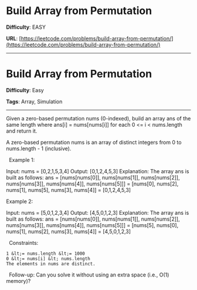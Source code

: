 # Build Array from Permutation

**Difficulty**: EASY

**URL**: [https://leetcode.com/problems/build-array-from-permutation/](https://leetcode.com/problems/build-array-from-permutation/)

---

# Build Array from Permutation

**Difficulty**: Easy

**Tags**: Array, Simulation

---

Given a zero-based permutation nums (0-indexed), build an array ans of the same length where ans[i] = nums[nums[i]] for each 0 &lt;= i &lt; nums.length and return it.

A zero-based permutation nums is an array of distinct integers from 0 to nums.length - 1 (inclusive).

&nbsp;
Example 1:


Input: nums = [0,2,1,5,3,4]
Output: [0,1,2,4,5,3]
Explanation: The array ans is built as follows: 
ans = [nums[nums[0]], nums[nums[1]], nums[nums[2]], nums[nums[3]], nums[nums[4]], nums[nums[5]]]
    = [nums[0], nums[2], nums[1], nums[5], nums[3], nums[4]]
    = [0,1,2,4,5,3]

Example 2:


Input: nums = [5,0,1,2,3,4]
Output: [4,5,0,1,2,3]
Explanation: The array ans is built as follows:
ans = [nums[nums[0]], nums[nums[1]], nums[nums[2]], nums[nums[3]], nums[nums[4]], nums[nums[5]]]
    = [nums[5], nums[0], nums[1], nums[2], nums[3], nums[4]]
    = [4,5,0,1,2,3]

&nbsp;
Constraints:


	1 &lt;= nums.length &lt;= 1000
	0 &lt;= nums[i] &lt; nums.length
	The elements in nums are distinct.


&nbsp;
Follow-up: Can you solve it without using an extra space (i.e., O(1) memory)?


